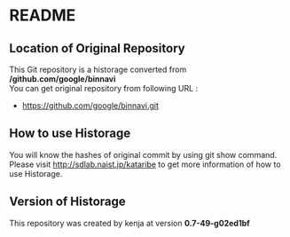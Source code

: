 # README
## Location of Original Repository
This Git repository is a historage converted from **/github.com/google/binnavi**  
You can get original repository from following URL :

- https://github.com/google/binnavi.git

## How to use Historage
You will know the hashes of original commit by using git show command.  
Please visit <http://sdlab.naist.jp/kataribe> to get more information of how to use Historage.

## Version of Historage
This repository was created by kenja at version **0.7-49-g02ed1bf**
